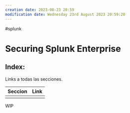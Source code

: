 ```yaml
---
creation date: 2023-08-23 20:59
modification date: Wednesday 23rd August 2023 20:59:20
---
```


#splunk 
# Securing Splunk Enterprise

## Index:

Links a todas las secciones.

| Seccion | Link |
| ------- | ---- |
|         |      |

WIP